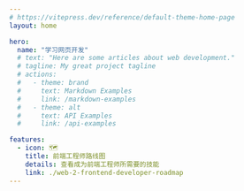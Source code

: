 ```yaml
---
# https://vitepress.dev/reference/default-theme-home-page
layout: home

hero:
  name: "学习网页开发"
  # text: "Here are some articles about web development."
  # tagline: My great project tagline
  # actions:
  #   - theme: brand
  #     text: Markdown Examples
  #     link: /markdown-examples
  #   - theme: alt
  #     text: API Examples
  #     link: /api-examples

features:
  - icon: 🗺️
    title: 前端工程师路线图
    details: 查看成为前端工程师所需要的技能
    link: ./web-2-frontend-developer-roadmap
---
```


